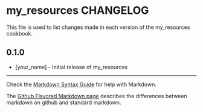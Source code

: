 # my_resources CHANGELOG

This file is used to list changes made in each version of the my_resources cookbook.

## 0.1.0
- [your_name] - Initial release of my_resources

- - -
Check the [Markdown Syntax Guide](http://daringfireball.net/projects/markdown/syntax) for help with Markdown.

The [Github Flavored Markdown page](http://github.github.com/github-flavored-markdown/) describes the differences between markdown on github and standard markdown.

